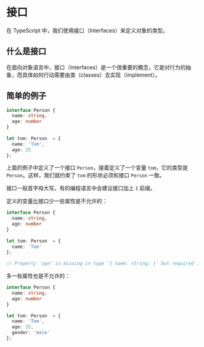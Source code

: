 # 接口

在 TypeScript 中，我们使用接口（Interfaces）来定义对象的类型。

## 什么是接口

在面向对象语言中，接口（Interfaces）是一个很重要的概念，它是对行为的抽象，而具体如何行动需要由类（classes）去实现（implement）。

## 简单的例子

``` typescript
interface Person {
  name: string,
  age: number
}
 
let tom: Person  = {
  name: 'Tom',
  age: 25
};
```

上面的例子中定义了一个接口 `Person`，接着定义了一个变量 `tom`，它的类型是 `Person`。这样，我们就约束了 `tom` 的形状必须和接口 `Person` 一致。

接口一般首字母大写。有的编程语言中会建议接口加上 `I` 前缀。

定义的变量比接口少一些属性是不允许的：

``` typescript
interface Person {
  name: string,
  age: number
}
 
let tom: Person  = {
  name: 'Tom'
};
 
// Property 'age' is missing in type '{ name: string; }' but required in type 'Person'.
```

多一些属性也是不允许的：

``` typescript
interface Person {
  name: string,
  age: number
}
 
let tom: Person  = {
  name: 'Tom',
  age: 25,
  gender: 'male'
};
```

